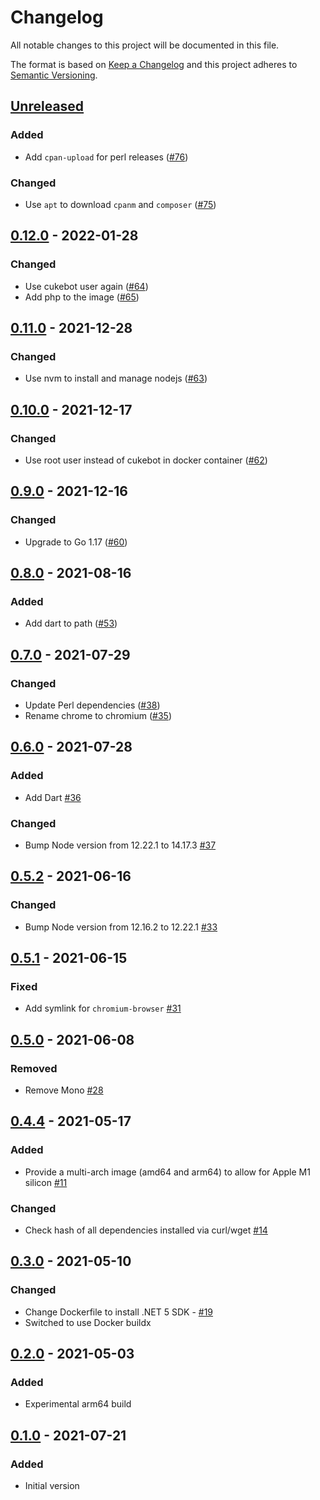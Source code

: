 # Changelog

All notable changes to this project will be documented in this file.

The format is based on [Keep a Changelog](https://keepachangelog.com/en/1.0.0/)
and this project adheres to [Semantic Versioning](https://semver.org/spec/v2.0.0.html).

## [Unreleased]

### Added
- Add `cpan-upload` for perl releases ([#76](https://github.com/cucumber/build/pull/76))

### Changed
- Use `apt` to download `cpanm` and `composer` ([#75](https://github.com/cucumber/build/pull/75))

## [0.12.0] - 2022-01-28
### Changed
- Use cukebot user again ([#64](https://github.com/cucumber/build/pull/64))
- Add php to the image ([#65](https://github.com/cucumber/build/pull/65))

## [0.11.0] - 2021-12-28
### Changed
- Use nvm to install and manage nodejs ([#63](https://github.com/cucumber/build/pull/63))

## [0.10.0] - 2021-12-17
### Changed
- Use root user instead of cukebot in docker container ([#62](https://github.com/cucumber/build/pull/62))

## [0.9.0] - 2021-12-16
### Changed
- Upgrade to Go 1.17 ([#60](https://github.com/cucumber/build/pull/60))

## [0.8.0] - 2021-08-16
### Added
- Add dart to path ([#53](https://github.com/cucumber/build/pull/53))

## [0.7.0] - 2021-07-29
### Changed
- Update Perl dependencies ([#38](https://github.com/cucumber/build/pull/38))
- Rename chrome to chromium ([#35](https://github.com/cucumber/build/pull/35))

## [0.6.0] - 2021-07-28
### Added
- Add Dart [#36](https://github.com/cucumber/build/pull/36)

### Changed
- Bump Node version from 12.22.1 to 14.17.3 [#37](https://github.com/cucumber/build/pull/37)

## [0.5.2] - 2021-06-16
### Changed
- Bump Node version from 12.16.2 to 12.22.1 [#33](https://github.com/cucumber/build/pull/33)

## [0.5.1] - 2021-06-15
### Fixed
- Add symlink for `chromium-browser` [#31](https://github.com/cucumber/cucumber-build/pull/31)

## [0.5.0] - 2021-06-08
### Removed
- Remove Mono [#28](https://github.com/cucumber/cucumber-build/pull/28)

## [0.4.4] - 2021-05-17
### Added
- Provide a multi-arch image (amd64 and arm64) to allow for Apple M1 silicon [#11](https://github.com/cucumber/cucumber-build/issues/11)

### Changed
- Check hash of all dependencies installed via curl/wget [#14](https://github.com/cucumber/cucumber-build/issues/14)

## [0.3.0] - 2021-05-10
### Changed
- Change Dockerfile to install .NET 5 SDK - [#19](https://github.com/cucumber/cucumber-build/pull/19)
- Switched to use Docker buildx

## [0.2.0] - 2021-05-03
### Added
- Experimental arm64 build

## [0.1.0] - 2021-07-21
### Added
- Initial version

[Unreleased]: https://github.com/cucumber/build/compare/v0.12.0...HEAD
[0.12.0]: https://github.com/cucumber/build/compare/v0.11.0...v0.12.0
[0.11.0]: https://github.com/cucumber/build/compare/v0.10.0...v0.11.0
[0.10.0]: https://github.com/cucumber/build/compare/v0.9.0...v0.10.0
[0.9.0]: https://github.com/cucumber/build/compare/v0.8.0...v0.9.0
[0.8.0]: https://github.com/cucumber/build/compare/v0.7.0...v0.8.0
[0.7.0]: https://github.com/cucumber/build/compare/v0.6.0...v0.7.0
[0.6.0]: https://github.com/cucumber/build/compare/v0.5.2...v0.6.0
[0.5.2]: https://github.com/cucumber/build/compare/v0.5.1...v0.5.2
[0.5.1]: https://github.com/cucumber/build/compare/v0.5.0...v0.5.1
[0.5.0]: https://github.com/cucumber/build/compare/v0.4.4...v0.5.0
[0.4.4]: https://github.com/cucumber/build/compare/v0.3.0...v0.4.4
[0.3.0]: https://github.com/cucumber/build/compare/v0.2.0...v0.3.0
[0.2.0]: https://github.com/cucumber/build/compare/v0.1.0...v0.2.0
[0.1.0]: https://github.com/cucumber/build/compare/8680f...v0.1.0
